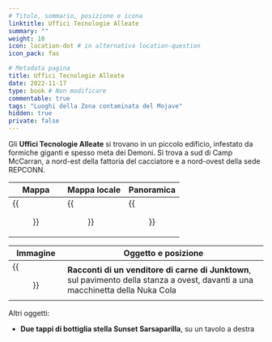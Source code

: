 ```yaml
---
# Titolo, sommario, posizione e icona
linktitle: Uffici Tecnologie Alleate
summary: ""
weight: 10
icon: location-dot # in alternativa location-question
icon_pack: fas

# Metadata pagina
title: Uffici Tecnologie Alleate
date: 2022-11-17
type: book # Non modificare
commentable: true
tags: "Luoghi della Zona contaminata del Mojave"
hidden: true
private: false
---
```


<div class="fnv">

Gli **Uffici Tecnologie Alleate** si trovano in un piccolo edificio, infestato da formiche giganti e spesso meta dei Demoni. Si trova a sud di Camp McCarran, a nord-est della fattoria del cacciatore e a nord-ovest della sede REPCONN.

| Mappa                                     | Mappa locale                                    | Panoramica                            | 
| ----------------------------------------- | ----------------------------------------------- | ------------------------------------- |
| {{<figure src="fnv/Allied_Technologies_Offices_loc.webp">}} | {{<figure src="fnv/Allied_Technologies_Offices_local_map.webp">}} | {{<figure src="fnv/Allied_Technologies_Offices.webp">}} |

| Immagine | Oggetto e posizione |
| -------- | ------------------- |
|  {{<figure src="fnv/FNV_TOAJJV_Allied_Technology.webp">}}        |   **Racconti di un venditore di carne di Junktown**, sul pavimento della stanza a ovest, davanti a una macchinetta della Nuka Cola                  |

Altri oggetti:
- **Due tappi di bottiglia stella Sunset Sarsaparilla**, su un tavolo a destra

</div>

